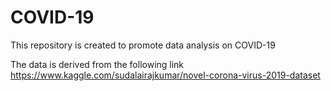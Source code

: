 # COVID-19
This repository is created to promote data analysis on COVID-19

The data is derived from the following link
https://www.kaggle.com/sudalairajkumar/novel-corona-virus-2019-dataset
